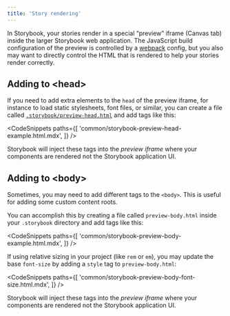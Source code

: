 ```yaml
---
title: 'Story rendering'
---
```


In Storybook, your stories render in a special “preview” iframe (Canvas tab) inside the larger Storybook web application. The JavaScript build configuration of the preview is controlled by a [webpack](./webpack.md) config, but you also may want to directly control the HTML that is rendered to help your stories render correctly.

## Adding to &#60;head&#62;

If you need to add extra elements to the `head` of the preview iframe, for instance to load static stylesheets, font files, or similar, you can create a file called [`.storybook/preview-head.html`](./overview.md#configure-story-rendering) and add tags like this:

<!-- prettier-ignore-start -->

<CodeSnippets
  paths={[
    'common/storybook-preview-head-example.html.mdx',
  ]}
/>

<!-- prettier-ignore-end -->


<div class="aside">

Storybook will inject these tags into the _preview iframe_ where your components are rendered not the Storybook application UI.

</div>

## Adding to &#60;body&#62;

Sometimes, you may need to add different tags to the `<body>`. This is useful for adding some custom content roots.

You can accomplish this by creating a file called `preview-body.html` inside your `.storybook` directory and add tags like this:

<!-- prettier-ignore-start -->

<CodeSnippets
  paths={[
    'common/storybook-preview-body-example.html.mdx',
  ]}
/>

<!-- prettier-ignore-end -->

If using relative sizing in your project (like `rem` or `em`), you may update the base `font-size` by adding a `style` tag to `preview-body.html`:

<!-- prettier-ignore-start -->

<CodeSnippets
  paths={[
    'common/storybook-preview-body-font-size.html.mdx',
  ]}
/>

<!-- prettier-ignore-end -->

<div class="aside">

Storybook will inject these tags into the _preview iframe_ where your components are rendered not the Storybook application UI.

</div>
